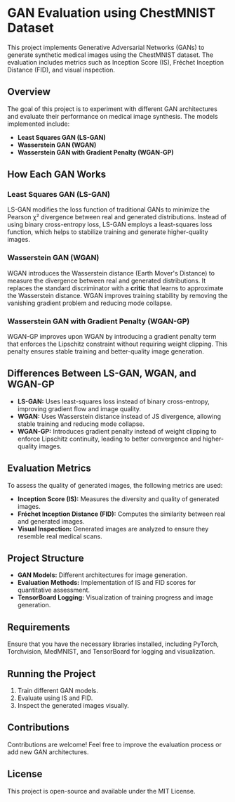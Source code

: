 # GAN Evaluation using ChestMNIST Dataset

This project implements Generative Adversarial Networks (GANs) to generate synthetic medical images using the ChestMNIST dataset. The evaluation includes metrics such as Inception Score (IS), Fréchet Inception Distance (FID), and visual inspection.

## Overview
The goal of this project is to experiment with different GAN architectures and evaluate their performance on medical image synthesis. The models implemented include:
- **Least Squares GAN (LS-GAN)**
- **Wasserstein GAN (WGAN)**
- **Wasserstein GAN with Gradient Penalty (WGAN-GP)**

## How Each GAN Works
### Least Squares GAN (LS-GAN)
LS-GAN modifies the loss function of traditional GANs to minimize the Pearson χ² divergence between real and generated distributions. Instead of using binary cross-entropy loss, LS-GAN employs a least-squares loss function, which helps to stabilize training and generate higher-quality images.

### Wasserstein GAN (WGAN)
WGAN introduces the Wasserstein distance (Earth Mover's Distance) to measure the divergence between real and generated distributions. It replaces the standard discriminator with a **critic** that learns to approximate the Wasserstein distance. WGAN improves training stability by removing the vanishing gradient problem and reducing mode collapse.

### Wasserstein GAN with Gradient Penalty (WGAN-GP)
WGAN-GP improves upon WGAN by introducing a gradient penalty term that enforces the Lipschitz constraint without requiring weight clipping. This penalty ensures stable training and better-quality image generation.

## Differences Between LS-GAN, WGAN, and WGAN-GP
- **LS-GAN:** Uses least-squares loss instead of binary cross-entropy, improving gradient flow and image quality.
- **WGAN:** Uses Wasserstein distance instead of JS divergence, allowing stable training and reducing mode collapse.
- **WGAN-GP:** Introduces gradient penalty instead of weight clipping to enforce Lipschitz continuity, leading to better convergence and higher-quality images.

## Evaluation Metrics
To assess the quality of generated images, the following metrics are used:
- **Inception Score (IS):** Measures the diversity and quality of generated images.
- **Fréchet Inception Distance (FID):** Computes the similarity between real and generated images.
- **Visual Inspection:** Generated images are analyzed to ensure they resemble real medical scans.

## Project Structure
- **GAN Models:** Different architectures for image generation.
- **Evaluation Methods:** Implementation of IS and FID scores for quantitative assessment.
- **TensorBoard Logging:** Visualization of training progress and image generation.

## Requirements
Ensure that you have the necessary libraries installed, including PyTorch, Torchvision, MedMNIST, and TensorBoard for logging and visualization.

## Running the Project
1. Train different GAN models.
2. Evaluate using IS and FID.
3. Inspect the generated images visually.

## Contributions
Contributions are welcome! Feel free to improve the evaluation process or add new GAN architectures.

## License
This project is open-source and available under the MIT License.
